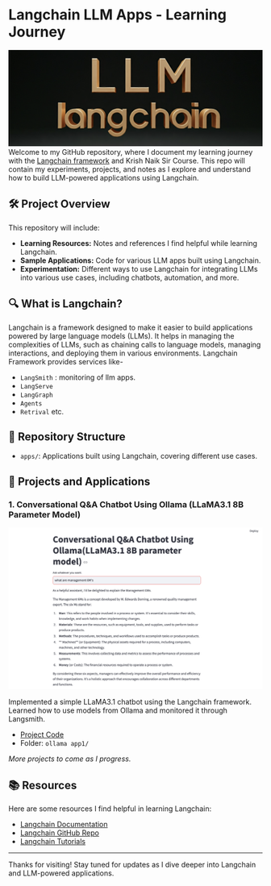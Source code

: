 # Langchain LLM Apps - Learning Journey
![Header Image](img%20header.png)
Welcome to my GitHub repository, where I document my learning journey with the [Langchain framework](https://langchain.com/) and Krish Naik Sir Course. This repo will contain my experiments, projects, and notes as I explore and understand how to build LLM-powered applications using Langchain.

## 🛠️ Project Overview

This repository will include:
- **Learning Resources:** Notes and references I find helpful while learning Langchain.
- **Sample Applications:** Code for various LLM apps built using Langchain.
- **Experimentation:** Different ways to use Langchain for integrating LLMs into various use cases, including chatbots, automation, and more.

## 🔍 What is Langchain?

Langchain is a framework designed to make it easier to build applications powered by large language models (LLMs). It helps in managing the complexities of LLMs, such as chaining calls to language models, managing interactions, and deploying them in various environments. Langchain Framework provides services like-
- `LangSmith` : monitoring of llm apps.
- `LangServe`
- `LangGraph`
- `Agents`
- `Retrival` etc.

## 📁 Repository Structure

- `apps/`: Applications built using Langchain, covering different use cases.

## 🚀 Projects and Applications

### 1. Conversational Q&A Chatbot Using Ollama (LLaMA3.1 8B Parameter Model)
![Ollama Langchain App](ollama%20app1/1_ollama_langchain_app.png)

Implemented a simple LLaMA3.1 chatbot using the Langchain framework. Learned how to use models from Ollama and monitored it through Langsmith.

- [Project Code](ollama%20app1/1_ollama_langchain_app.py)
- Folder: `ollama app1/`


*More projects to come as I progress.*

## 📚 Resources

Here are some resources I find helpful in learning Langchain:
- [Langchain Documentation](https://python.langchain.com/en/latest/)
- [Langchain GitHub Repo](https://github.com/hwchase17/langchain)
- [Langchain Tutorials](https://www.youtube.com/channel/UCd5BZT1dzaM_lpmxP0o3POg)

---

Thanks for visiting! Stay tuned for updates as I dive deeper into Langchain and LLM-powered applications.
